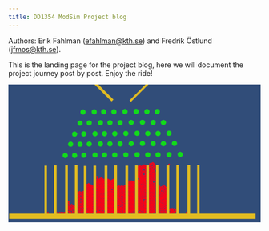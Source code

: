 ```yaml
---
title: DD1354 ModSim Project blog
---
```


Authors: Erik Fahlman (efahlman@kth.se) and Fredrik Östlund (jfmos@kth.se).

This is the landing page for the project blog, here we will document the project journey post by post. Enjoy the ride!


![Screenshot](galtonboardConceptArt.png)
